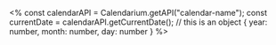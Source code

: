 <%
const calendarAPI = Calendarium.getAPI("calendar-name");
const currentDate = calendarAPI.getCurrentDate(); // this is an object { year: number, month: number, day: number }
%>

